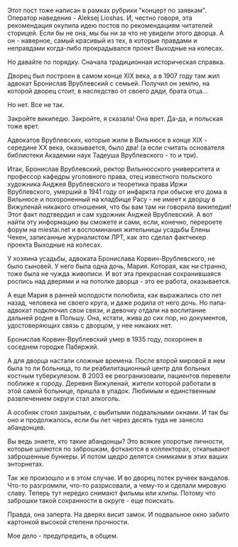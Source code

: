 Этот пост тоже написан в рамках рубрики "концерт по заявкам". Оператор наведения - Aleksej Lioshas. И, честно говоря, эта рекомендация окупила идею постов по рекомендациям читателей сторицей. Если бы не она, мы бы ни за что не увидели этого дворца. А он - наверное, самый красивый из тех, в которые правдами и неправдами когда-либо прокрадывался проект Выходные на колесах.

Но давайте по порядку. Сначала традиционная историческая справка. 

Дворец был построен в самом конце XIX века, а в 1907 году там жил адвокат Бронислав Врублевский с семьей. Получил он землю, на которой дворец стоит, в наследство от своего дяди, брата отца... 

Но нет. Все не так.

Закройте википедю. Закройте, я сказала! Она врет. Да-да, и польская тоже врет.

Адвокатов Врублевских, которые жили в Вильнюсе в конце XIX - середине XX века, оказывается, было два! (а если считать основателя библиотеки Академии наук Тадеуша Врублевского - то и три). 

Итак, Бронислав Врублевский, ректор Вильнюсского университета и профессор кафедры уголовного права, отец известного польского художника Анджея Врублевского и теоретика права Иржи Врублевского, умерший в 1941 году от инфаркта при обыске его дома в Вильнюсе и похороненный на кладбище Расу - не имеет к дворцу в Вижуленай никакого отношения, что бы вам там ни говорила википедия! Этот факт подтвердил и сам художник Анджей Врублевский. А вот найти эту информацию вы сможете и сами, если, конечно, перероете форум на miestai.net и воспоминания жительницы усадьбы Елены Чекен, записанные журналистом ЛРТ, как это сделал фактчекер проекта Выходные на колесах.

У хозяина усадьбы, адвоката Бронислава Корвин-Врублевского, не было сыновей. У него была одна дочь, Мария. Которая, как ни странно, тоже была не чужда живописи. И вот эта прекрасная сохранившаяся роспись над дверями и на потолке дворца - это ее работа, оказывается.

А еще Мария в ранней молодости полюбила, как выражались сто лет назад, человека не своего круга, и даже родила от него дочь. Но папа-адвокат подключил свои связи, и девочку отдали на воспитание дальней родне в Польшу. Она, кстати, жива до сих пор, но документов, удостоверяющих связь с дворцом, у нее никаких нет.

Бронислав Корвин-Врублевский умер в 1935 году, похоронен в соседнем городке Пабяржяй.

А для дворца настали сложные времена. После второй мировой в нем была то ли больница, то ли реабилитационный центр для больных костным туберкулезом. В 2003 ее реогранизовали, пациентов перевели поближе к городу. Деревня Вижуленай, жители которой работали в этой самой больнице,  пришла в упадок. Любимым и единственным развлечением округи стал алкоголь. 

А особняк стоял закрытым, с выбитыми подвальными окнами. И так бы оно и продолжалось, если бы лет через десять туда не занесло абандонцев.

Вы ведь знаете, кто такие абандонцы? Это всякие упоротые личности, которые шляются по заброшкам, фоткаются в коллекторах, откапывают заброшенные бункеры. И потом щедро делятся снимками в этих ваших энторнетах.

Так же произошло и в этом случае. И во дворец потек ручеек вандалов. Что-то разгромили, что-то разрисовали, а чему-то и сделали мировую славу. Теперь тут нередко снимают фильмы или клипы. Потому что заброшки такой сохранности в округе - еще поискать.

Правда, она заперта. На дверях висит замок. И подвальное окно забито картонкой высокой степени прочности.

Мое дело - предупредить, в общем.

